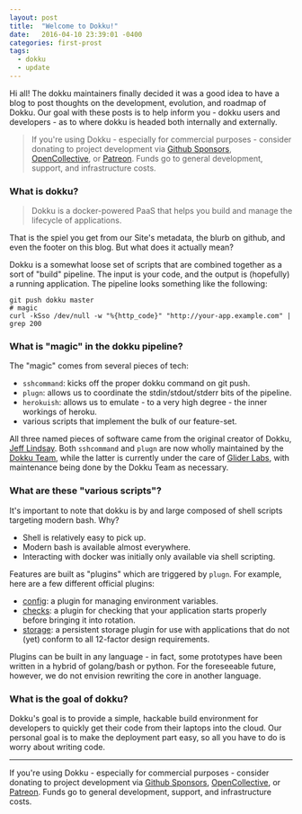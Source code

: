 ```yaml
---
layout: post
title:  "Welcome to Dokku!"
date:   2016-04-10 23:39:01 -0400
categories: first-prost
tags:
  - dokku
  - update
---
```


Hi all! The dokku maintainers finally decided it was a good idea to have a blog to post thoughts on the development, evolution, and roadmap of Dokku. Our goal with these posts is to help inform you - dokku users and developers - as to where dokku is headed both internally and externally.

> If you're using Dokku - especially for commercial purposes - consider donating to project development via [Github Sponsors](https://github.com/sponsors/dokku), [OpenCollective](https://opencollective.com/dokku), or [Patreon](https://www.patreon.com/dokku). Funds go to general development, support, and infrastructure costs.

### What is dokku?

> Dokku is a docker-powered PaaS that helps you build and manage the lifecycle of applications.

That is the spiel you get from our Site's metadata, the blurb on github, and even the footer on this blog. But what does it actually mean?

Dokku is a somewhat loose set of scripts that are combined together as a sort of "build" pipeline. The input is your code, and the output is (hopefully) a running application. The pipeline looks something like the following:

```
git push dokku master
# magic
curl -kSso /dev/null -w "%{http_code}" "http://your-app.example.com" | grep 200
```

### What is "magic" in the dokku pipeline?

The "magic" comes from several pieces of tech:

- `sshcommand`: kicks off the proper dokku command on git push.
- `plugn`: allows us to coordinate the stdin/stdout/stderr bits of the pipeline.
- `herokuish`: allows us to emulate - to a very high degree - the inner workings of heroku.
- various scripts that implement the bulk of our feature-set.

All three named pieces of software came from the original creator of Dokku, [Jeff Lindsay][progrium]. Both `sshcommand` and `plugn` are now wholly maintained by the [Dokku Team][dokku-team], while the latter is currently under the care of [Glider Labs][gliderlabs], with maintenance being done by the Dokku Team as necessary.

### What are these "various scripts"?

It's important to note that dokku is by and large composed of shell scripts targeting modern bash. Why?

- Shell is relatively easy to pick up.
- Modern bash is available almost everywhere.
- Interacting with docker was initially only available via shell scripting.

Features are built as "plugins" which are triggered by `plugn`. For example, here are a few different official plugins:

- [config][plugin-configuration-management]: a plugin for managing environment variables.
- [checks][plugin-checks]: a plugin for checking that your application starts properly before bringing it into rotation.
- [storage][plugin-storage]: a persistent storage plugin for use with applications that do not (yet) conform to all 12-factor design requirements.

Plugins can be built in any language - in fact, some prototypes have been written in a hybrid of golang/bash or python. For the foreseeable future, however, we do not envision rewriting the core in another language.

### What is the goal of dokku?

Dokku's goal is to provide a simple, hackable build environment for developers to quickly get their code from their laptops into the cloud. Our personal goal is to make the deployment part easy, so all you have to do is worry about writing code.


[dokku-team]: https://github.com/orgs/dokku/people
[gliderlabs]: https://gliderlabs.com/
[plugin-checks]: https://dokku.com/docs/deployment/zero-downtime-deploys/
[plugin-configuration-management]: https://dokku.com/docs/configuration/environment-variables/
[plugin-storage]: https://dokku.com/docs/advanced-usage/persistent-storage/
[progrium]: http://progrium.com/blog/

---

If you're using Dokku - especially for commercial purposes - consider donating to project development via [Github Sponsors](https://github.com/sponsors/dokku), [OpenCollective](https://opencollective.com/dokku), or [Patreon](https://www.patreon.com/dokku). Funds go to general development, support, and infrastructure costs.
